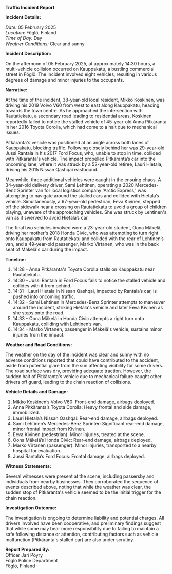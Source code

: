 **Traffic Incident Report**

**Incident Details:**

*Date:* 05 February 2025  
*Location:* Föglö, Finland  
*Time of Day:* Day  
*Weather Conditions:* Clear and sunny  

**Incident Description:**

On the afternoon of 05 February 2025, at approximately 14:30 hours, a multi-vehicle collision occurred on Kauppakatu, a bustling commercial street in Föglö. The incident involved eight vehicles, resulting in various degrees of damage and minor injuries to the occupants.

**Narrative:**

At the time of the incident, 38-year-old local resident, Mikko Koskinen, was driving his 2019 Volvo V60 from west to east along Kauppakatu, heading towards the town centre. As he approached the intersection with Rautatiekatu, a secondary road leading to residential areas, Koskinen reportedly failed to notice the stalled vehicle of 45-year-old Anna Pitkäranta in her 2016 Toyota Corolla, which had come to a halt due to mechanical issues.

Pitkäranta's vehicle was positioned at an angle across both lanes of Kauppakatu, blocking traffic. Following closely behind her was 29-year-old Jussi Rantala in his 2017 Ford Focus, who, unable to stop in time, collided with Pitkäranta's vehicle. The impact propelled Pitkäranta’s car into the oncoming lane, where it was struck by a 52-year-old retiree, Lauri Hietala, driving his 2015 Nissan Qashqai eastbound.

Meanwhile, three additional vehicles were caught in the ensuing chaos. A 34-year-old delivery driver, Sami Lehtinen, operating a 2020 Mercedes-Benz Sprinter van for local logistics company 'Arctic Express,' was attempting to navigate around the stalled cars and collided with Hietala’s vehicle. Simultaneously, a 67-year-old pedestrian, Eeva Kivinen, stepped off the sidewalk near a crossing on Rautatiekatu to avoid a group of children playing, unaware of the approaching vehicles. She was struck by Lehtinen's van as it swerved to avoid Hietala’s car.

The final two vehicles involved were a 23-year-old student, Oona Mäkelä, driving her mother's 2018 Honda Civic, who was attempting to turn right onto Kauppakatu from Rautatiekatu and collided with the rear of Lehtinen’s van, and a 49-year-old passenger, Marko Virtanen, who was in the back seat of Mäkelä's car during the impact.

**Timeline:**

1. 14:28 - Anna Pitkäranta's Toyota Corolla stalls on Kauppakatu near Rautatiekatu.
2. 14:30 - Jussi Rantala in Ford Focus fails to notice the stalled vehicle and collides with it from behind.
3. 14:31 - Lauri Hietala in Nissan Qashqai, impacted by Rantala’s car, is pushed into oncoming traffic.
4. 14:32 - Sami Lehtinen in Mercedes-Benz Sprinter attempts to maneuver around the incident, striking Hietala's vehicle and later Eeva Kivinen as she steps onto the road.
5. 14:33 - Oona Mäkelä in Honda Civic attempts a right turn onto Kauppakatu, colliding with Lehtinen’s van.
6. 14:34 - Marko Virtanen, passenger in Mäkelä's vehicle, sustains minor injuries from the impact.

**Weather and Road Conditions:**

The weather on the day of the incident was clear and sunny with no adverse conditions reported that could have contributed to the accident, aside from potential glare from the sun affecting visibility for some drivers. The road surface was dry, providing adequate traction. However, the sudden halt of Pitkäranta's vehicle due to mechanical failure caught other drivers off guard, leading to the chain reaction of collisions.

**Vehicle Details and Damage:**

1. Mikko Koskinen’s Volvo V60: Front-end damage, airbags deployed.
2. Anna Pitkäranta’s Toyota Corolla: Heavy frontal and side damage, immobilized.
3. Lauri Hietala’s Nissan Qashqai: Rear-end damage, airbags deployed.
4. Sami Lehtinen’s Mercedes-Benz Sprinter: Significant rear-end damage, minor frontal impact from Kivinen.
5. Eeva Kivinen (pedestrian): Minor injuries, treated at the scene.
6. Oona Mäkelä’s Honda Civic: Rear-end damage, airbags deployed.
7. Marko Virtanen (passenger): Minor injuries, transported to a nearby hospital for evaluation.
8. Jussi Rantala’s Ford Focus: Frontal damage, airbags deployed.

**Witness Statements:**

Several witnesses were present at the scene, including passersby and individuals from nearby businesses. They corroborated the sequence of events described above, noting that while the weather was clear, the sudden stop of Pitkäranta's vehicle seemed to be the initial trigger for the chain reaction.

**Investigation Outcome:**

The investigation is ongoing to determine liability and potential charges. All drivers involved have been cooperative, and preliminary findings suggest that while some may bear more responsibility due to failing to maintain a safe following distance or attention, contributing factors such as vehicle malfunction (Pitkäranta's stalled car) are also under scrutiny.

**Report Prepared By:**  
Officer Jari Pöyry  
Föglö Police Department  
Föglö, Finland